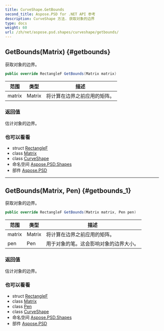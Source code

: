 ```yaml
---
title: CurveShape.GetBounds
second_title: Aspose.PSD for .NET API 参考
description: CurveShape 方法. 获取对象的边界
type: docs
weight: 60
url: /zh/net/aspose.psd.shapes/curveshape/getbounds/
---
```

## GetBounds(Matrix) {#getbounds}

获取对象的边界。

```csharp
public override RectangleF GetBounds(Matrix matrix)
```

| 范围 | 类型 | 描述 |
| --- | --- | --- |
| matrix | Matrix | 将计算在边界之前应用的矩阵。 |

### 返回值

估计对象的边界。

### 也可以看看

* struct [RectangleF](../../../aspose.psd/rectanglef/)
* class [Matrix](../../../aspose.psd/matrix/)
* class [CurveShape](../)
* 命名空间 [Aspose.PSD.Shapes](../../curveshape/)
* 部件 [Aspose.PSD](../../../)

---

## GetBounds(Matrix, Pen) {#getbounds_1}

获取对象的边界。

```csharp
public override RectangleF GetBounds(Matrix matrix, Pen pen)
```

| 范围 | 类型 | 描述 |
| --- | --- | --- |
| matrix | Matrix | 将计算在边界之前应用的矩阵。 |
| pen | Pen | 用于对象的笔。这会影响对象的边界大小。 |

### 返回值

估计对象的边界。

### 也可以看看

* struct [RectangleF](../../../aspose.psd/rectanglef/)
* class [Matrix](../../../aspose.psd/matrix/)
* class [Pen](../../../aspose.psd/pen/)
* class [CurveShape](../)
* 命名空间 [Aspose.PSD.Shapes](../../curveshape/)
* 部件 [Aspose.PSD](../../../)


